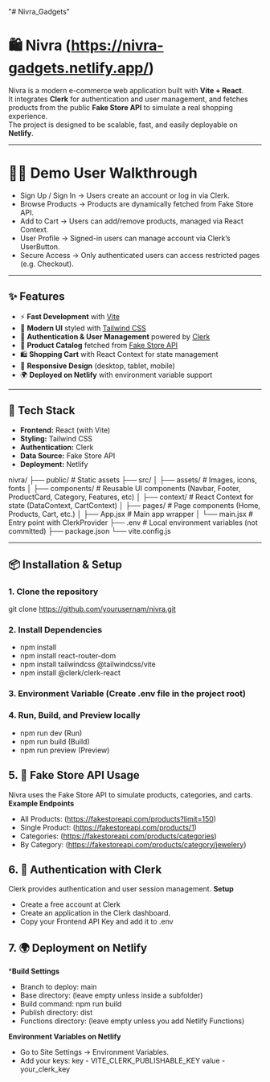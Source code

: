 "# Nivra_Gadgets" 

# 🛍️ Nivra (https://nivra-gadgets.netlify.app/)

Nivra is a modern e-commerce web application built with **Vite + React**.  
It integrates **Clerk** for authentication and user management, and fetches products from the public **Fake Store API** to simulate a real shopping experience.  
The project is designed to be scalable, fast, and easily deployable on **Netlify**.

---
# 👩‍💻 Demo User Walkthrough

- Sign Up / Sign In → Users create an account or log in via Clerk.
- Browse Products → Products are dynamically fetched from Fake Store API.
- Add to Cart → Users can add/remove products, managed via React Context.
- User Profile → Signed-in users can manage account via Clerk’s UserButton.
- Secure Access → Only authenticated users can access restricted pages (e.g. Checkout).

---

## ✨ Features

- ⚡ **Fast Development** with [Vite](https://vitejs.dev/)  
- 🎨 **Modern UI** styled with [Tailwind CSS](https://tailwindcss.com/)  
- 👤 **Authentication & User Management** powered by [Clerk](https://clerk.com/)  
- 🛒 **Product Catalog** fetched from [Fake Store API](https://fakestoreapi.com/)  
- 🛍️ **Shopping Cart** with React Context for state management  
- 📱 **Responsive Design** (desktop, tablet, mobile)  
- 🌍 **Deployed on Netlify** with environment variable support  

---

## 🚀 Tech Stack

- **Frontend:** React (with Vite)  
- **Styling:** Tailwind CSS  
- **Authentication:** Clerk  
- **Data Source:** Fake Store API  
- **Deployment:** Netlify

nivra/
├── public/             # Static assets
├── src/
│   ├── assets/         # Images, icons, fonts
│   ├── components/     # Reusable UI components (Navbar, Footer, ProductCard, Category, Features, etc)
│   ├── context/        # React Context for state (DataContext, CartContext)
│   ├── pages/          # Page components (Home, Products, Cart, etc.)
│   ├── App.jsx         # Main app wrapper
│   └── main.jsx        # Entry point with ClerkProvider
├── .env                # Local environment variables (not committed)
├── package.json
└── vite.config.js

---

## 📦 Installation & Setup

### 1. Clone the repository
git clone https://github.com/yourusernam/nivra.git

### 2. Install Dependencies
- npm install
- npm install react-router-dom
- npm install tailwindcss @tailwindcss/vite
- npm install @clerk/clerk-react

### 3. Environment Variable (Create .env file in the project root)

### 4. Run, Build, and Preview locally
- npm run dev (Run)
- npm run build (Build)
- npm run preview (Preview)

## 5. 🛒 Fake Store API Usage
Nivra uses the Fake Store API to simulate products, categories, and carts.
**Example Endpoints**
- All Products: (https://fakestoreapi.com/products?limit=150)
- Single Product: (https://fakestoreapi.com/products/1)
- Categories: (https://fakestoreapi.com/products/categories)
- By Category: (https://fakestoreapi.com/products/category/jewelery)

## 6. 🔑 Authentication with Clerk
Clerk provides authentication and user session management.
**Setup**
- Create a free account at Clerk
- Create an application in the Clerk dashboard.
- Copy your Frontend API Key and add it to .env

## 7. 🌍 Deployment on Netlify
***Build Settings**
- Branch to deploy: main
- Base directory: (leave empty unless inside a subfolder)
- Build command: npm run build
- Publish directory: dist
- Functions directory: (leave empty unless you add Netlify Functions)

**Environment Variables on Netlify**
- Go to Site Settings → Environment Variables.
- Add your keys:
key - VITE_CLERK_PUBLISHABLE_KEY
value - your_clerk_key
